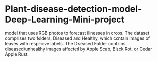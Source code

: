 # Plant-disease-detection-model-Deep-Learning-Mini-project
model that uses RGB photos to forecast illnesses in crops. The dataset comprises two folders, Diseased and Healthy, which contain images of leaves with respec:ve labels. The Diseased Folder contains diseased/unhealthy images affected by Apple Scab, Black Rot, or Cedar Apple Rust. 
